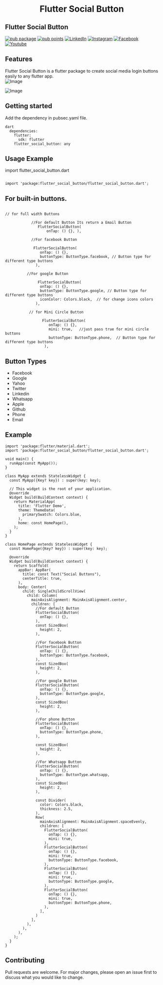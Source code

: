 <h1 align="center">Flutter Social Button</h1>

## Flutter Social Button

[![pub package](https://img.shields.io/pub/v/flutter_social_button.svg)](https://pub.dev/packages/flutter_social_button)
[![pub points](https://badges.bar/flutter_social_button/pub%20points)](https://pub.dev/packages/flutter_social_button)
[![LinkedIn](https://img.shields.io/badge/LinkedIn-in-0e76a8)](https://www.linkedin.com/in/alok-dubey-02ba331b6)
[![Instagram](https://img.shields.io/badge/Instagram-E4405F?logo=instagram&logoColor=white)](https://www.instagram.com/flutter_coding_/)
[![Facebook](https://img.shields.io/badge/Facebook-1877F2?logo=facebook&logoColor=white)](https://www.facebook.com/dalok2811/)
[![Youtube](https://img.shields.io/badge/YouTube-FF0000?logo=youtube&logoColor=white)](https://www.youtube.com/channel/UC7S6rSRNON1_YvKgiUjfyIw)

## Features

Flutter Social Button is a flutter package to create social media login buttons easily to any flutter app.
<br>
![Image](https://github.com/alok2811/flutter_social_button/blob/master/screenshots/phone_screen.png)

![Image](https://github.com/alok2811/flutter_social_button/blob/master/screenshots/desktop_screen.png)

## Getting started

Add the dependency in pubsec.yaml file.

```
dart
  dependencies:
    flutter:
      sdk: flutter
    flutter_social_button: any
```


## Usage Example

import flutter_social_button.dart

```

import 'package:flutter_social_button/flutter_social_button.dart';

```
## For built-in buttons.

```

// for full width Buttons

            //For default Button Its return a Email Button
               FlutterSocialButton(
                   onTap: () {}, ), 
                   
            //For facebook Button   
            
             FlutterSocialButton(
                onTap: () {},
                buttonType: ButtonType.facebook, // Button type for different type buttons
              ),
              
          //For google Button
          
               FlutterSocialButton(
                onTap: () {},
                buttonType: ButtonType.google, // Button type for different type buttons
                iconColor: Colors.black,  // for change icons colors
              ),  

           // for Mini Circle Button

                 FlutterSocialButton(
                    onTap: () {},
                    mini: true,   //just pass true for mini circle buttons
                    buttonType: ButtonType.phone,  // Button type for different type buttons
                  ),

```


## Button Types

- Facebook
- Google
- Yahoo
- Twitter
- Linkedin
- Whatsapp
- Apple
- Github
- Phone
- Email


## Example

```
import 'package:flutter/material.dart';
import 'package:flutter_social_button/flutter_social_button.dart';

void main() {
  runApp(const MyApp());
}

class MyApp extends StatelessWidget {
  const MyApp({Key? key}) : super(key: key);

  // This widget is the root of your application.
  @override
  Widget build(BuildContext context) {
    return MaterialApp(
      title: 'Flutter Demo',
      theme: ThemeData(
        primarySwatch: Colors.blue,
      ),
      home: const HomePage(),
    );
  }
}

class HomePage extends StatelessWidget {
  const HomePage({Key? key}) : super(key: key);

  @override
  Widget build(BuildContext context) {
    return Scaffold(
      appBar: AppBar(
        title: const Text("Social Buttons"),
        centerTitle: true,
      ),
      body: Center(
        child: SingleChildScrollView(
          child: Column(
            mainAxisAlignment: MainAxisAlignment.center,
            children: [
              //For default Button
              FlutterSocialButton(
                onTap: () {},
              ),
              const SizedBox(
                height: 2,
              ),

              //For facebook Button
              FlutterSocialButton(
                onTap: () {},
                buttonType: ButtonType.facebook,
              ),
              const SizedBox(
                height: 2,
              ),

              //For google Button
              FlutterSocialButton(
                onTap: () {},
                buttonType: ButtonType.google,
              ),
              const SizedBox(
                height: 2,
              ),

              //For phone Button
              FlutterSocialButton(
                onTap: () {},
                buttonType: ButtonType.phone,
              ),

              const SizedBox(
                height: 2,
              ),

              //For Whatsapp Button
              FlutterSocialButton(
                onTap: () {},
                buttonType: ButtonType.whatsapp,
              ),
              const SizedBox(
                height: 2,
              ),

              const Divider(
                color: Colors.black,
                thickness: 2.5,
              ),
              Row(
                mainAxisAlignment: MainAxisAlignment.spaceEvenly,
                children: [
                  FlutterSocialButton(
                    onTap: () {},
                    mini: true,
                  ),
                  FlutterSocialButton(
                    onTap: () {},
                    mini: true,
                    buttonType: ButtonType.facebook,
                  ),
                  FlutterSocialButton(
                    onTap: () {},
                    mini: true,
                    buttonType: ButtonType.google,
                  ),
                  FlutterSocialButton(
                    onTap: () {},
                    mini: true,
                    buttonType: ButtonType.phone,
                  ),
                ],
              )
            ],
          ),
        ),
      ),
    );
  }
}

```


## Contributing
Pull requests are welcome. For major changes, please open an issue first to discuss what you would like to change.
